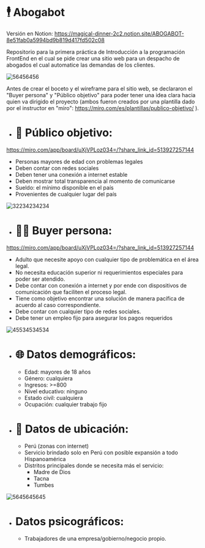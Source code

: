 # 🕴 Abogabot

Versión en Notion: https://magical-dinner-2c2.notion.site/ABOGABOT-8e51fab0a5994bd9b819d417fd502c08


Repositorio para la primera práctica de Introducción a la programación FrontEnd en el cual se pide crear una sitio web para un despacho de abogados el cual automatice las demandas de los clientes.

![56456456](https://user-images.githubusercontent.com/114031198/202920380-9e3cbd3c-9dca-421b-bead-315bc6751c40.jpg)

Antes de crear el boceto y el wireframe para el sitio web, se declararon el "Buyer persona" y "Público objetivo" para poder tener una idea clara hacia quien va dirigido el proyecto (ambos fueron creados por una plantilla dado por el instructor en "miro": https://miro.com/es/plantillas/publico-objetivo/ ).


- # 🔎 Público objetivo: 
https://miro.com/app/board/uXjVPLoz034=/?share_link_id=513927257144

  - Personas mayores de edad con problemas legales
  - Deben contar con redes sociales
  - Deben tener una conexión a internet estable
  - Deben mostrar total transparencia al momento de comunicarse
  - Sueldo: el mínimo disponible en el país
  - Provenientes de cualquier lugar del país

![32234234234](https://user-images.githubusercontent.com/114031198/202921611-9a9d2e49-c55e-4940-978b-2858ff3a0bc0.jpg)


- # 🙍‍♂️ Buyer persona: 
https://miro.com/app/board/uXjVPLoz034=/?share_link_id=513927257144

  - Adulto que necesite apoyo con cualquier tipo de problemática en el área legal.
  - No necesita educación superior ni requerimientos especiales para poder ser atendido.
  - Debe contar con conexión a internet y por ende con dispositivos de comunicación que faciliten el proceso legal.
  - Tiene como objetivo encontrar una solución de manera pacífica de acuerdo al caso correspondiente.
  - Debe contar con cualquier tipo de redes sociales.
  - Debe tener un empleo fijo para asegurar los pagos requeridos
  
 ![45534534534](https://user-images.githubusercontent.com/114031198/202921620-c32abdde-d2c2-41b5-989a-579c87d18491.jpg)


- # 🌐 Datos demográficos:

  - Edad: mayores de 18 años
  - Género: cualquiera
  - Ingresos: >=800
  - Nivel educativo: ninguno
  - Estado civil: cualquiera
  - Ocupación: cualquier trabajo fijo
 
 
- # 📍 Datos de ubicación:

  - Perú (zonas con internet)
  - Servicio brindado solo en Perú con posible expansión a todo Hispanoamérica
  - Distritos principales donde se necesita más el servicio:
	  - Madre de Dios
	  - Tacna
	  - Tumbes

![5645645645](https://user-images.githubusercontent.com/114031198/202921631-6a3a7080-7190-4e9e-851b-e86e7f2ecf2e.jpg)


- # Datos psicográficos:

  - Trabajadores de una empresa/gobierno/negocio propio.
